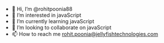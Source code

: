 - 👋 Hi, I’m @rohitpoonia88
- 👀 I’m interested in javaScript 
- 🌱 I’m currently learning javaScript
- 💞️ I’m looking to collaborate on javaScript
- 📫 How to reach me rohit.poonia@jellyfishtechnologies.com

<!---
rohitpoonia88/rohitpoonia88 is a ✨ special ✨ repository because its `README.md` (this file) appears on your GitHub profile.
You can click the Preview link to take a look at your changes.
--->
